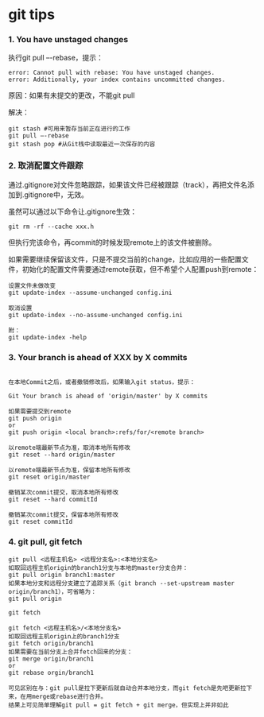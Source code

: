 git tips
===

### 1. You have unstaged changes

执行git pull –-rebase，提示：
```
error: Cannot pull with rebase: You have unstaged changes. 
error: Additionally, your index contains uncommitted changes. 
```
原因：如果有未提交的更改，不能git pull

解决： 
```git
git stash #可用来暂存当前正在进行的工作
git pull –-rebase 
git stash pop #从Git栈中读取最近一次保存的内容
```

### 2. 取消配置文件跟踪

通过.gitignore对文件忽略跟踪，如果该文件已经被跟踪（track），再把文件名添加到.gitignore中，无效。

虽然可以通过以下命令让.gitignore生效：

```git
git rm -rf --cache xxx.h
```

但执行完该命令，再commit的时候发现remote上的该文件被删除。

如果需要继续保留该文件，只是不提交当前的change，比如应用的一些配置文件，初始化的配置文件需要通过remote获取，但不希望个人配置push到remote：

```git
设置文件未做改变
git update-index --assume-unchanged config.ini

取消设置
git update-index --no-assume-unchanged config.ini

附：
git update-index -help
```

### 3. Your branch is ahead of XXX by X commits
```

在本地Commit之后，或者撤销修改后，如果输入git status，提示：

Git Your branch is ahead of 'origin/master' by X commits

如果需要提交到remote
git push origin
or
git push origin <local branch>:refs/for/<remote branch>

以remote端最新节点为准，取消本地所有修改
git reset --hard origin/master

以remote端最新节点为准，保留本地所有修改
git reset origin/master

撤销某次commit提交，取消本地所有修改
git reset --hard commitId

撤销某次commit提交，保留本地所有修改
git reset commitId
```

### 4. git pull, git fetch

```
git pull <远程主机名> <远程分支名>:<本地分支名>
如取回远程主机origin的branch1分支与本地的master分支合并：
git pull origin branch1:master
如果本地分支和远程分支建立了追踪关系（git branch --set-upstream master origin/branch1），可省略为：
git pull origin

git fetch

git fetch <远程主机名>/<本地分支名>
如取回远程主机origin上的branch1分支
git fetch origin/branch1
如果需要在当前分支上合并fetch回来的分支：
git merge origin/branch1
or
git rebase orgin/branch1

可见区别在与：git pull是拉下更新后就自动合并本地分支，而git fetch是先吧更新拉下来，在用merge或rebase进行合并。
结果上可见简单理解git pull = git fetch + git merge，但实现上并非如此
```
